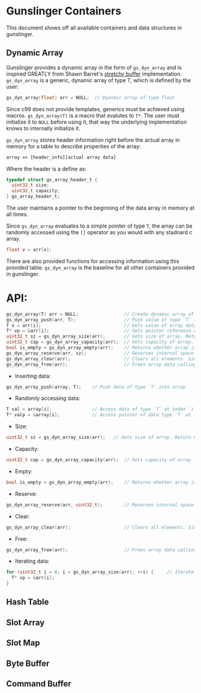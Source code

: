 # Gunslinger Containers
This document shows off all available containers and data structures in gunslinger.

## Dynamic Array

Gunslinger provides a dynamic array in the form of `gs_dyn_array` and is inspired GREATLY from Shawn Barret's [stretchy buffer](https://github.com/nothings/stb/blob/master/stretchy_buffer.h) implementation. `gs_dyn_array` is a generic, dynamic array of type T, 
which is defined by the user:

```c
gs_dyn_array(float) arr = NULL;  // Dyanmic array of type float
```

Since c99 does not provide templates, generics must be achieved using macros. `gs_dyn_array(T)` is a macro that evalutes to `T*`. The user must initialize it to `NULL` before using it, that way the underlying implementation knows to internally initialize it.

`gs_dyn_array` stores header information right before the actual array in memory for a table to describe properties of the array: 

```txt
array => [header_info][actual array data]
```

Where the header is a define as:
```c
typedef struct gs_array_header_t {
  uint32_t size;
  uint32_t capacity;
} gs_array_header_t;
```
The user maintains a pointer to the beginning of the data array in memory at all times.

Since `gs_dyn_array` evaluates to a simple pointer of type `T`, the array can be randomly accessed using the `[]` operator as you would with any stadnard c array. 

```c
float v = arr[v];
```

There are also provided functions for accessing information using this provided table. `gs_dyn_array` is the baseline for all other containers provided in gunslinger.

# API:
```c
gs_dyn_array(T) arr = NULL;                 // Create dynamic array of type T.
gs_dyn_array_push(arr, T);                  // Push value of type `T` into back of array. Will dynamically grow/initialize on demand.
T v = arr[i];                               // Gets value of array data at index `i`;
T* vp = &arr[i];                            // Gets pointer reference of array data at index `i`;
uint32_t sz = gs_dyn_array_size(arr);       // Gets size of array. Return 0 if NULL.
uint32_t cap = gs_dyn_array_capacity(arr);  // Gets capacity of array. Return 0 if NULL.
bool is_empty = gs_dyn_array_empty(arr);    // Returns whether array is empty. Return true if NULL.
gs_dyn_array_reserve(arr, sz);              // Reserves internal space in the array for N, non-initialized elements.
gs_dyn_array_clear(arr);                    // Clears all elements. Simply sets array size to 0.
gs_dyn_array_free(arr);                     // Frees array data calling `gs_free` internally.
```
* Inserting data: 
```c
gs_dyn_array_push(array, T);    // Push data of type `T` into array 
```
* Randomly accessing data:
```c
T val = array[i];               // Access data of type `T` at index `i`
T* valp = &array[i];            // Access pointer of data type `T` at index `i`
```
* Size:
```c
uint32_t sz = gs_dyn_array_size(arr);   // Gets size of array. Return 0 if NULL.
```
* Capacity: 
```c
uint32_t cap = gs_dyn_array_capacity(arr);  // Gets capacity of array. Return 0 if NULL.
```
* Empty: 
```c
bool is_empty = gs_dyn_array_empty(arr);    // Returns whether array is empty. Return true if NULL.
```
* Reserve: 
```c
gs_dyn_array_reserve(arr, uint32_t);        // Reserves internal space in the array for N, non-initialized elements.
```
* Clear:
```c
gs_dyn_array_clear(arr);                    // Clears all elements. Simply sets array size to 0.
```
* Free:
```c
gs_dyn_array_free(arr);                     // Frees array data calling `gs_free()` internally.
```
* Iterating data: 
```c
for (uint32_t i = 0; i < gs_dyn_array_size(arr); ++i) {     // Iterate size of array, access elements via index `i`
  T* vp = &arr[i];
}
```
## Hash Table

## Slot Array

## Slot Map

## Byte Buffer

## Command Buffer
